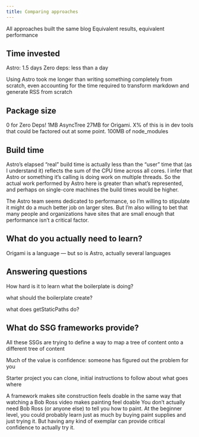 ```yaml
---
title: Comparing approaches
---
```


All approaches built the same blog
Equivalent results, equivalent performance

## Time invested

Astro: 1.5 days
Zero deps: less than a day

Using Astro took me longer than writing something completely from scratch, even accounting for the time required to transform markdown and generate RSS from scratch

## Package size

0 for Zero Deps!
1MB AsyncTree
27MB for Origami. X% of this is in dev tools that could be factored out at some point.
100MB of node_modules

## Build time

Astro’s elapsed “real” build time is actually less than the “user” time that (as I understand it) reflects the sum of the CPU time across all cores. I infer that Astro or something it’s calling is doing work on multiple threads. So the actual work performed by Astro here is greater than what’s represented, and perhaps on single-core machines the build times would be higher. 

The Astro team seems dedicated to performance, so I’m willing to stipulate it might do a much better job on larger sites. But I’m also willing to bet that many people and organizations have sites that are small enough that performance isn’t a critical factor.

## What do you actually need to learn?

Origami is a language — but so is Astro, actually several languages

## Answering questions

How hard is it to learn what the boilerplate is doing?

what should the boilerplate create?

what does getStaticPaths do?

## What do SSG frameworks provide?

All these SSGs are trying to define a way to map a tree of content onto a different tree of content

Much of the value is confidence: someone has figured out the problem for you

Starter project you can clone, initial instructions to follow about what goes where

A framework makes site construction feels doable in the same way that watching a Bob Ross video makes painting feel doable
You don’t actually need Bob Ross (or anyone else) to tell you how to paint. At the beginner level, you could probably learn just as much by buying paint supplies and just trying it. But having any kind of exemplar can provide critical confidence to actually try it.